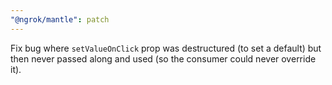 ```yaml
---
"@ngrok/mantle": patch
---
```


Fix bug where `setValueOnClick` prop was destructured (to set a default) but then never passed along and used (so the consumer could never override it).